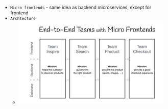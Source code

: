 * `Micro frontends` - same idea as backend microservices, except for frontend
* `Archtecture`
    * ![](micro-frontends.png)